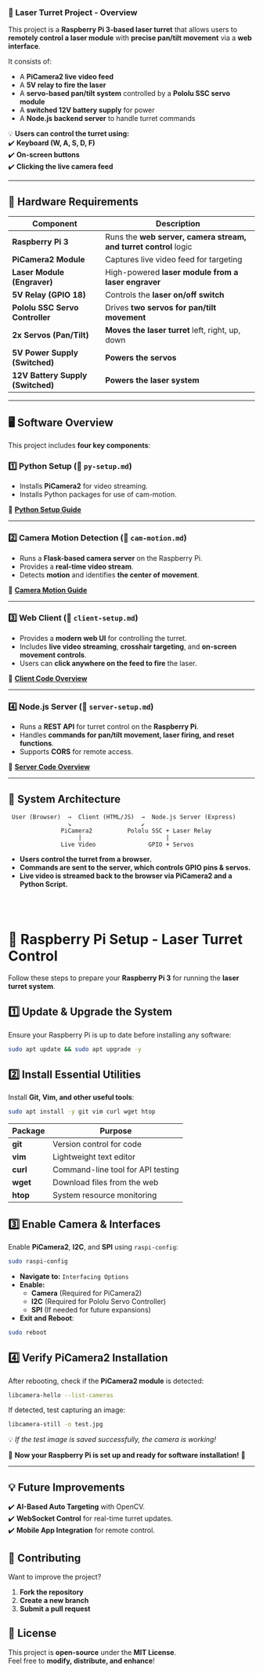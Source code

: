 ### **🚀 Laser Turret Project - Overview**  
This project is a **Raspberry Pi 3-based laser turret** that allows users to **remotely control a laser module** with **precise pan/tilt movement** via a **web interface**.  

It consists of:
- A **PiCamera2 live video feed**  
- A **5V relay to fire the laser**  
- A **servo-based pan/tilt system** controlled by a **Pololu SSC servo module**  
- A **switched 12V battery supply** for power  
- A **Node.js backend server** to handle turret commands  

💡 **Users can control the turret using:**  
✔️ **Keyboard (W, A, S, D, F)**  
✔️ **On-screen buttons**  
✔️ **Clicking the live camera feed**  

---
## **📡 Hardware Requirements**
| Component                 | Description |
|---------------------------|-------------|
| **Raspberry Pi 3**        | Runs the **web server, camera stream, and turret control** logic |
| **PiCamera2 Module**      | Captures live video feed for targeting |
| **Laser Module (Engraver)** | High-powered **laser module from a laser engraver** |
| **5V Relay (GPIO 18)**    | Controls the **laser on/off switch** |
| **Pololu SSC Servo Controller** | Drives **two servos for pan/tilt movement** |
| **2x Servos (Pan/Tilt)**  | **Moves the laser turret** left, right, up, down |
| **5V Power Supply (Switched)** | **Powers the servos** |
| **12V Battery Supply (Switched)** | **Powers the laser system** |

---

## **🖥️ Software Overview**
This project includes **four key components**:  

### **1️⃣ Python Setup (📂 `py-setup.md`)**  
- Installs **PiCamera2** for video streaming.  
- Installs Python packages for use of cam-motion.  

🔗 **[Python Setup Guide](./py-setup.md)**  

---

### **2️⃣ Camera Motion Detection (📂 `cam-motion.md`)**  
- Runs a **Flask-based camera server** on the Raspberry Pi.  
- Provides a **real-time video stream**.  
- Detects **motion** and identifies **the center of movement**.  

🔗 **[Camera Motion Guide](./cam-motion.md)**  

---

### **3️⃣ Web Client (📂 `client-setup.md`)**  
- Provides a **modern web UI** for controlling the turret.  
- Includes **live video streaming**, **crosshair targeting**, and **on-screen movement controls**.  
- Users can **click anywhere on the feed to fire** the laser.  

🔗 **[Client Code Overview](./client-setup.md)**  

---

### **4️⃣ Node.js Server (📂 `server-setup.md`)**  
- Runs a **REST API** for turret control on the **Raspberry Pi**.  
- Handles **commands for pan/tilt movement, laser firing, and reset functions**.  
- Supports **CORS** for remote access.  

🔗 **[Server Code Overview](./server-setup.md)**  

---

## **📌 System Architecture**
```
 User (Browser)  →  Client (HTML/JS)  →  Node.js Server (Express)
                 ↘                    ↙
               PiCamera2          Pololu SSC + Laser Relay
                    |                        |
               Live Video               GPIO + Servos
```
- **Users control the turret from a browser.**  
- **Commands are sent to the server, which controls GPIO pins & servos.**  
- **Live video is streamed back to the browser via PiCamera2 and a Python Script.**  


 <br><br>


# **📌 Raspberry Pi Setup - Laser Turret Control**  

Follow these steps to prepare your **Raspberry Pi 3** for running the **laser turret system**.


## **1️⃣ Update & Upgrade the System**
Ensure your Raspberry Pi is up to date before installing any software:  
```bash
sudo apt update && sudo apt upgrade -y
```

## **2️⃣ Install Essential Utilities**
Install **Git, Vim, and other useful tools**:  
```bash
sudo apt install -y git vim curl wget htop
```
| Package  | Purpose |
|----------|---------|
| **git**  | Version control for code |
| **vim**  | Lightweight text editor |
| **curl** | Command-line tool for API testing |
| **wget** | Download files from the web |
| **htop** | System resource monitoring |


## **3️⃣ Enable Camera & Interfaces**
Enable **PiCamera2**, **I2C**, and **SPI** using `raspi-config`:  
```bash
sudo raspi-config
```
- **Navigate to:** `Interfacing Options`  
- **Enable:**  
  - **Camera** (Required for PiCamera2)  
  - **I2C** (Required for Pololu Servo Controller)  
  - **SPI** (If needed for future expansions)  
- **Exit and Reboot**:  
```bash
sudo reboot
```

## **4️⃣ Verify PiCamera2 Installation**
After rebooting, check if the **PiCamera2 module** is detected:  
```bash
libcamera-hello --list-cameras
```
If detected, test capturing an image:  
```bash
libcamera-still -o test.jpg
```
💡 *If the test image is saved successfully, the camera is working!*



🚀 **Now your Raspberry Pi is set up and ready for software installation!** 🎯

---

## **💡 Future Improvements**
✔️ **AI-Based Auto Targeting** with OpenCV.  
✔️ **WebSocket Control** for real-time turret updates.  
✔️ **Mobile App Integration** for remote control.  

## **🤝 Contributing**
Want to improve the project?  
1. **Fork the repository**  
2. **Create a new branch**  
3. **Submit a pull request**  


## **📜 License**
This project is **open-source** under the **MIT License**.  
Feel free to **modify, distribute, and enhance**!  
